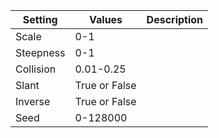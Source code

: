 |Setting|Values|Description|
|-------|------|-----------|
|Scale|0-1||
|Steepness|0-1||
|Collision|0.01-0.25||
|Slant|True or False||
|Inverse|True or False||
|Seed|0-128000||
